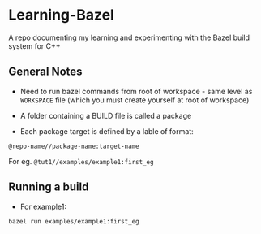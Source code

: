 # Learning-Bazel
A repo documenting my learning and experimenting with the Bazel build system for C++

## General Notes

- Need to run bazel commands from root of workspace - same level as `WORKSPACE` file (which you must create yourself at root of workspace)

- A folder containing a BUILD file is called a package

- Each package target is defined by a lable of format: 
```
@repo-name//package-name:target-name
```
  For eg. `@tut1//examples/example1:first_eg`
## Running a build

- For example1:
```
bazel run examples/example1:first_eg
```
